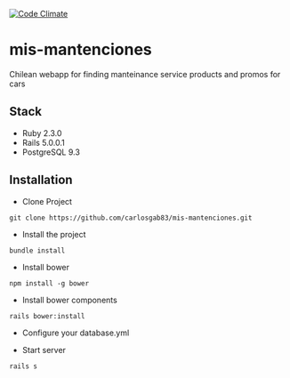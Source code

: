 [![Code Climate](https://lima.codeclimate.com/github/carlosgab83/mis-mantenciones/badges/gpa.svg)](https://lima.codeclimate.com/github/carlosgab83/mis-mantenciones/)

# mis-mantenciones
Chilean webapp for finding manteinance service products and promos for cars

## Stack

* Ruby 2.3.0
* Rails 5.0.0.1
* PostgreSQL 9.3

## Installation
 * Clone Project
 ```
 git clone https://github.com/carlosgab83/mis-mantenciones.git
 ```
 
 * Install the project
 ```
 bundle install
 ```
 
 * Install bower
 ```
 npm install -g bower
 ```
 
 * Install bower components
 ```
 rails bower:install
 ``` 

* Configure your database.yml
 
* Start server
 ```
 rails s
 ```
 
